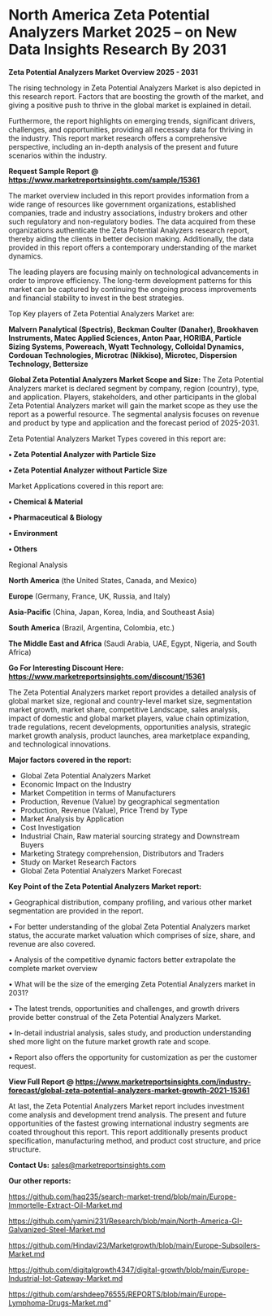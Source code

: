 # North America Zeta Potential Analyzers Market 2025 – on New Data Insights Research By 2031

<Strong> Zeta Potential Analyzers Market Overview 2025 - 2031</strong>

The rising technology in Zeta Potential Analyzers Market is also depicted in this research report. Factors that are boosting the growth of the market, and giving a positive push to thrive in the global market is explained in detail.

Furthermore, the report highlights on emerging trends, significant drivers, challenges, and opportunities, providing all necessary data for thriving in the industry. This report market research offers a comprehensive perspective, including an in-depth analysis of the present and future scenarios within the industry.

<strong>Request Sample Report @ <a href=https://www.marketreportsinsights.com/sample/15361>https://www.marketreportsinsights.com/sample/15361</a></strong>

The market overview included in this report provides information from a wide range of resources like government organizations, established companies, trade and industry associations, industry brokers and other such regulatory and non-regulatory bodies. The data acquired from these organizations authenticate the Zeta Potential Analyzers research report, thereby aiding the clients in better decision making. Additionally, the data provided in this report offers a contemporary understanding of the market dynamics.

The leading players are focusing mainly on technological advancements in order to improve efficiency. The long-term development patterns for this market can be captured by continuing the ongoing process improvements and financial stability to invest in the best strategies.

Top Key players of Zeta Potential Analyzers Market are:

<strong>Malvern Panalytical (Spectris), Beckman Coulter (Danaher), Brookhaven Instruments, Matec Applied Sciences, Anton Paar, HORIBA, Particle Sizing Systems, Powereach, Wyatt Technology, Colloidal Dynamics, Cordouan Technologies, Microtrac (Nikkiso), Microtec, Dispersion Technology, Bettersize</strong>

<strong><b>Global Zeta Potential Analyzers Market Scope and Size:</b></strong>
The Zeta Potential Analyzers market is declared segment by company, region (country), type, and application. Players, stakeholders, and other participants in the global Zeta Potential Analyzers market will gain the market scope as they use the report as a powerful resource. The segmental analysis focuses on revenue and product by type and application and the forecast period of 2025-2031.

Zeta Potential Analyzers Market Types covered in this report are:

<strong>• Zeta Potential Analyzer with Particle Size

• Zeta Potential Analyzer without Particle Size</strong>

Market Applications covered in this report are:

<strong>• Chemical & Material

• Pharmaceutical & Biology

• Environment

• Others</strong> 

Regional Analysis

<strong>North America</strong> (the United States, Canada, and Mexico)

<strong>Europe</strong> (Germany, France, UK, Russia, and Italy)

<strong>Asia-Pacific</strong> (China, Japan, Korea, India, and Southeast Asia)

<strong>South America</strong> (Brazil, Argentina, Colombia, etc.)

<strong>The Middle East and Africa</strong> (Saudi Arabia, UAE, Egypt, Nigeria, and South Africa)

<strong>Go For Interesting Discount Here: <a href=https://www.marketreportsinsights.com/discount/15361>https://www.marketreportsinsights.com/discount/15361</a></strong>

The Zeta Potential Analyzers market report provides a detailed analysis of global market size, regional and country-level market size, segmentation market growth, market share, competitive Landscape, sales analysis, impact of domestic and global market players, value chain optimization, trade regulations, recent developments, opportunities analysis, strategic market growth analysis, product launches, area marketplace expanding, and technological innovations.

<strong><b>Major factors covered in the report:</b></strong>
<ul>
  <li>Global Zeta Potential Analyzers Market </li>
  <li>Economic Impact on the Industry</li>
  <li>Market Competition in terms of Manufacturers</li>
  <li>Production, Revenue (Value) by geographical segmentation</li>
  <li>Production, Revenue (Value), Price Trend by Type</li>
  <li>Market Analysis by Application</li>
  <li>Cost Investigation</li>
  <li>Industrial Chain, Raw material sourcing strategy and Downstream Buyers</li>
  <li>Marketing Strategy comprehension, Distributors and Traders</li>
  <li>Study on Market Research Factors</li>
  <li>Global Zeta Potential Analyzers Market Forecast</li>
</ul>

<strong><b>Key Point of the Zeta Potential Analyzers Market report:</b></strong>

• Geographical distribution, company profiling, and various other market segmentation are provided in the report.

• For better understanding of the global Zeta Potential Analyzers market status, the accurate market valuation which comprises of size, share, and revenue are also covered.

• Analysis of the competitive dynamic factors better extrapolate the complete market overview

• What will be the size of the emerging Zeta Potential Analyzers market in 2031?

• The latest trends, opportunities and challenges, and growth drivers provide better construal of the Zeta Potential Analyzers Market.

• In-detail industrial analysis, sales study, and production understanding shed more light on the future market growth rate and scope.

• Report also offers the opportunity for customization as per the customer request.

<strong><b>View Full Report @ <a href=https://www.marketreportsinsights.com/industry-forecast/global-zeta-potential-analyzers-market-growth-2021-15361>https://www.marketreportsinsights.com/industry-forecast/global-zeta-potential-analyzers-market-growth-2021-15361</a></b></strong>


At last, the Zeta Potential Analyzers Market report includes investment come analysis and development trend analysis. The present and future opportunities of the fastest growing international industry segments are coated throughout this report. This report additionally presents product specification, manufacturing method, and product cost structure, and price structure.

<strong>Contact Us:</strong>
sales@marketreportsinsights.com

<strong>Our other reports:</strong>

<a href=https://github.com/haq235/search-market-trend/blob/main/Europe-Immortelle-Extract-Oil-Market.md>https://github.com/haq235/search-market-trend/blob/main/Europe-Immortelle-Extract-Oil-Market.md</a>

<a href=https://github.com/yamini231/Research/blob/main/North-America-GI-Galvanized-Steel-Market.md>https://github.com/yamini231/Research/blob/main/North-America-GI-Galvanized-Steel-Market.md</a>

<a href=https://github.com/Hindavi23/Marketgrowth/blob/main/Europe-Subsoilers-Market.md>https://github.com/Hindavi23/Marketgrowth/blob/main/Europe-Subsoilers-Market.md</a>

<a href=https://github.com/digitalgrowth4347/digital-growth/blob/main/Europe-Industrial-Iot-Gateway-Market.md>https://github.com/digitalgrowth4347/digital-growth/blob/main/Europe-Industrial-Iot-Gateway-Market.md</a>

<a href=https://github.com/arshdeep76555/REPORTS/blob/main/Europe-Lymphoma-Drugs-Market.md>https://github.com/arshdeep76555/REPORTS/blob/main/Europe-Lymphoma-Drugs-Market.md</a>"
